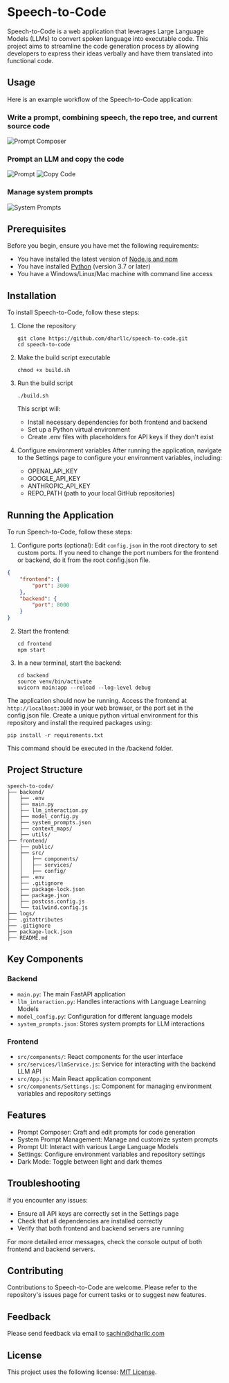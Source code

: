 # Speech-to-Code

Speech-to-Code is a web application that leverages Large Language Models (LLMs) to convert spoken language into executable code. This project aims to streamline the code generation process by allowing developers to express their ideas verbally and have them translated into functional code.

## Usage

Here is an example workflow of the Speech-to-Code application:

### Write a prompt, combining speech, the repo tree, and current source code
![Prompt Composer](./screenshots/prompt_composer.png)

### Prompt an LLM and copy the code
![Prompt](./screenshots/prompt_ui.png)
![Copy Code](./screenshots/conversation_display.png)

### Manage system prompts
![System Prompts](./screenshots/system_prompts.png)

## Prerequisites

Before you begin, ensure you have met the following requirements:
* You have installed the latest version of [Node.js and npm](https://nodejs.org/en/download/)
* You have installed [Python](https://www.python.org/downloads/) (version 3.7 or later)
* You have a Windows/Linux/Mac machine with command line access

## Installation

To install Speech-to-Code, follow these steps:

1. Clone the repository
   ```
   git clone https://github.com/dharllc/speech-to-code.git
   cd speech-to-code
   ```

2. Make the build script executable
   ```
   chmod +x build.sh
   ```

3. Run the build script
   ```
   ./build.sh
   ```
   This script will:
   - Install necessary dependencies for both frontend and backend
   - Set up a Python virtual environment
   - Create .env files with placeholders for API keys if they don't exist

4. Configure environment variables
   After running the application, navigate to the Settings page to configure your environment variables, including:
   - OPENAI_API_KEY
   - GOOGLE_API_KEY
   - ANTHROPIC_API_KEY
   - REPO_PATH (path to your local GitHub repositories)

## Running the Application

To run Speech-to-Code, follow these steps:

1. Configure ports (optional):
Edit `config.json` in the root directory to set custom ports. If you need to change the port numbers for the frontend or backend, do it from the root config.json file. 
```json
{
    "frontend": {
        "port": 3000 
    },
    "backend": {
        "port": 8000 
    }
}
```

2. Start the frontend:
   ```
   cd frontend
   npm start
   ```

3. In a new terminal, start the backend:
   ```
   cd backend
   source venv/bin/activate
   uvicorn main:app --reload --log-level debug
   ```

The application should now be running. Access the frontend at `http://localhost:3000` in your web browser, or the port set in the config.json file. Create a unique python virtual environment for this repository and install the required packages using:

```
pip install -r requirements.txt
```

This command should be executed in the /backend folder.

## Project Structure

```
speech-to-code/
├── backend/
│   ├── .env
│   ├── main.py
│   ├── llm_interaction.py
│   ├── model_config.py
│   ├── system_prompts.json
│   ├── context_maps/
│   ├── utils/
├── frontend/
│   ├── public/
│   ├── src/
│   │   ├── components/
│   │   ├── services/
│   │   ├── config/
│   ├── .env
│   ├── .gitignore
│   ├── package-lock.json
│   ├── package.json
│   ├── postcss.config.js
│   └── tailwind.config.js
├── logs/
├── .gitattributes
├── .gitignore
├── package-lock.json
├── README.md
```

## Key Components

### Backend
- `main.py`: The main FastAPI application
- `llm_interaction.py`: Handles interactions with Language Learning Models
- `model_config.py`: Configuration for different language models
- `system_prompts.json`: Stores system prompts for LLM interactions

### Frontend
- `src/components/`: React components for the user interface
- `src/services/llmService.js`: Service for interacting with the backend LLM API
- `src/App.js`: Main React application component
- `src/components/Settings.js`: Component for managing environment variables and repository settings

## Features

- Prompt Composer: Craft and edit prompts for code generation
- System Prompt Management: Manage and customize system prompts
- Prompt UI: Interact with various Large Language Models
- Settings: Configure environment variables and repository settings
- Dark Mode: Toggle between light and dark themes

## Troubleshooting

If you encounter any issues:
- Ensure all API keys are correctly set in the Settings page
- Check that all dependencies are installed correctly
- Verify that both frontend and backend servers are running

For more detailed error messages, check the console output of both frontend and backend servers.

## Contributing

Contributions to Speech-to-Code are welcome. Please refer to the repository's issues page for current tasks or to suggest new features.

## Feedback

Please send feedback via email to sachin@dharllc.com

## License

This project uses the following license: [MIT License](https://opensource.org/licenses/MIT).
